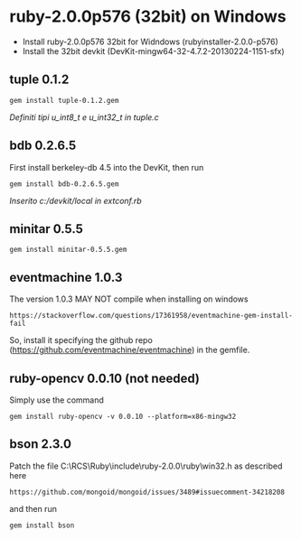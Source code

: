 # ruby-2.0.0p576 (32bit) on Windows

* Install ruby-2.0.0p576 32bit for Widndows (rubyinstaller-2.0.0-p576)
* Install the 32bit devkit (DevKit-mingw64-32-4.7.2-20130224-1151-sfx)


## tuple 0.1.2

    gem install tuple-0.1.2.gem

_Definiti tipi u_int8_t e u_int32_t in tuple.c_

## bdb 0.2.6.5

First install berkeley-db 4.5 into the DevKit, then run

    gem install bdb-0.2.6.5.gem

_Inserito c:/devkit/local in extconf.rb_

## minitar 0.5.5

    gem install minitar-0.5.5.gem


## eventmachine 1.0.3

The version 1.0.3 MAY NOT compile when installing on windows

    https://stackoverflow.com/questions/17361958/eventmachine-gem-install-fail

So, install it specifying the github repo (https://github.com/eventmachine/eventmachine) in the gemfile.


## ruby-opencv 0.0.10 (not needed)

Simply use the command

    gem install ruby-opencv -v 0.0.10 --platform=x86-mingw32


## bson 2.3.0

Patch the file C:\RCS\Ruby\include\ruby-2.0.0\ruby\win32.h as described here

    https://github.com/mongoid/mongoid/issues/3489#issuecomment-34218208

and then run

    gem install bson